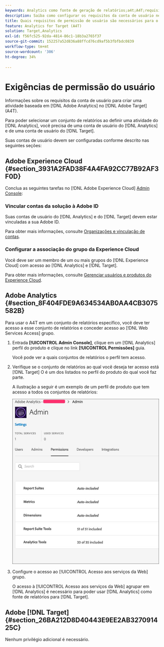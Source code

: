 ```yaml
---
keywords: Analytics como fonte de geração de relatórios;a4t;A4T;requisitos
description: Saiba como configurar os requisitos da conta de usuário necessários para criar uma atividade do Adobe Analytics no Adobe [!DNL Target] uso do Analytics para [!DNL Target] (A4T).
title: Quais requisitos de permissão de usuário são necessários para o A4T?
feature: Analytics for Target (A4T)
solution: Target,Analytics
exl-id: f56fc525-92da-4814-86c1-18b3a2765f37
source-git-commit: 152257a52d836a88ffcd76cd9af5b3fbfbdc0839
workflow-type: tm+mt
source-wordcount: '306'
ht-degree: 34%

---
```


# Exigências de permissão do usuário

Informações sobre os requisitos da conta de usuário para criar uma atividade baseada em [!DNL Adobe Analytics] no [!DNL Adobe Target] (A4T).

Para poder selecionar um conjunto de relatórios ao definir uma atividade do [!DNL Analytics], você precisa de uma conta de usuário do [!DNL Analytics] e de uma conta de usuário do [!DNL Target].

Suas contas de usuário devem ser configuradas conforme descrito nas seguintes seções:

## Adobe Experience Cloud {#section_3931A2FAD38F4A4FA92CC77B92AF3F0D}

Conclua as seguintes tarefas no [!DNL Adobe Experience Cloud] [Admin Console](https://adminconsole.adobe.com):

### Vincular contas da solução à Adobe ID

Suas contas de usuário do [!DNL Analytics] e do [!DNL Target] devem estar vinculadas a sua Adobe ID.

Para obter mais informações, consulte [Organizações e vinculação de contas](https://experienceleague.adobe.com/docs/core-services/interface/administration/organizations.html?lang=en).

### Configurar a associação do grupo da Experience Cloud

Você deve ser um membro de um ou mais grupos do [!DNL Experience Cloud] com acesso ao [!DNL Analytics] e [!DNL Target].

Para obter mais informações, consulte [Gerenciar usuários e produtos do Experience Cloud](https://experienceleague.adobe.com/docs/core-services/interface/manage-users-and-products/admin-getting-started.html).

## Adobe Analytics {#section_8F404FDE9A634534AB0AA4CB3075582B}

Para usar o A4T em um conjunto de relatórios específico, você deve ter acesso a esse conjunto de relatórios e conceder acesso ao [!DNL Web Services Access] grupo.

1. Entrada **[!UICONTROL Admin Console]**, clique em um [!DNL Analytics] perfil do produto e clique no link **[!UICONTROL Permissões]** guia.

   Você pode ver a quais conjuntos de relatórios o perfil tem acesso.

1. Verifique se o conjunto de relatórios ao qual você deseja ter acesso está [!DNL Target] O é um dos listados no perfil do produto do qual você faz parte.

   A ilustração a seguir é um exemplo de um perfil de produto que tem acesso a todos os conjuntos de relatórios:

   ![Guia Permissão de Admin Console](/help/main/c-integrating-target-with-mac/a4t/assets/permissions-tab.png)

1. Configure o acesso ao [!UICONTROL Acesso aos serviços da Web] grupo.

   O acesso à [!UICONTROL Acesso aos serviços da Web] agrupar em [!DNL Analytics] é necessário para poder usar [!DNL Analytics] como fonte de relatórios para [!DNL Target].


## Adobe [!DNL Target] {#section_26BA212D8D40443E9EE2AB327091425C}

Nenhum privilégio adicional é necessário.
